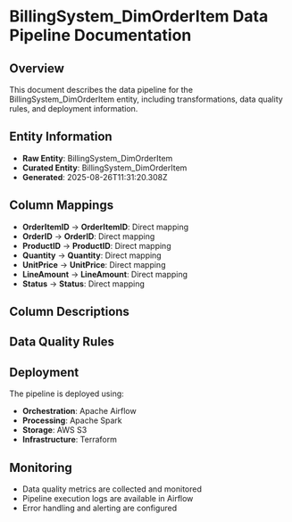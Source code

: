# BillingSystem_DimOrderItem Data Pipeline Documentation

## Overview
This document describes the data pipeline for the BillingSystem_DimOrderItem entity, including transformations, data quality rules, and deployment information.

## Entity Information
- **Raw Entity**: BillingSystem_DimOrderItem
- **Curated Entity**: BillingSystem_DimOrderItem
- **Generated**: 2025-08-26T11:31:20.308Z

## Column Mappings
- **OrderItemID** → **OrderItemID**: Direct mapping
- **OrderID** → **OrderID**: Direct mapping
- **ProductID** → **ProductID**: Direct mapping
- **Quantity** → **Quantity**: Direct mapping
- **UnitPrice** → **UnitPrice**: Direct mapping
- **LineAmount** → **LineAmount**: Direct mapping
- **Status** → **Status**: Direct mapping

## Column Descriptions


## Data Quality Rules


## Deployment
The pipeline is deployed using:
- **Orchestration**: Apache Airflow
- **Processing**: Apache Spark
- **Storage**: AWS S3
- **Infrastructure**: Terraform

## Monitoring
- Data quality metrics are collected and monitored
- Pipeline execution logs are available in Airflow
- Error handling and alerting are configured